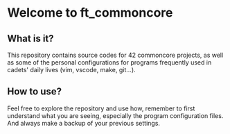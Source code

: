 # Welcome to ft_commoncore

## What is it?

This repository contains source codes for 42 commoncore projects, as well as some of the personal configurations for programs frequently used in cadets' daily lives (vim, vscode, make, git...).

## How to use?

Feel free to explore the repository and use how, remember to first understand what you are seeing, especially the program configuration files. And always make a backup of your previous settings.